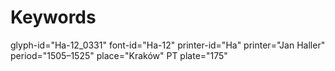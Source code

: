 # Keywords
glyph-id="Ha-12_0331"
font-id="Ha-12"
printer-id="Ha"
printer="Jan Haller"
period="1505–1525"
place="Kraków"
PT plate="175"
